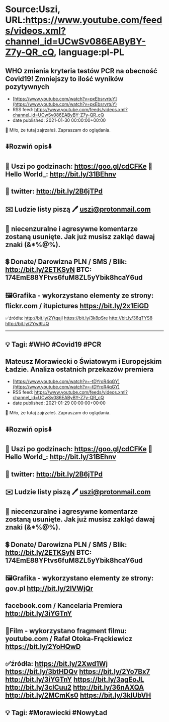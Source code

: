 # Source:Uszi, URL:https://www.youtube.com/feeds/videos.xml?channel_id=UCwSv086EAByBY-Z7y-QR_cQ, language:pl-PL

## WHO zmienia kryteria testów PCR na obecność Covid19! Zmniejszy to ilość wyników pozytywnych
 - [https://www.youtube.com/watch?v=pxEbsrvrtuY](https://www.youtube.com/watch?v=pxEbsrvrtuY)
 - RSS feed: https://www.youtube.com/feeds/videos.xml?channel_id=UCwSv086EAByBY-Z7y-QR_cQ
 - date published: 2021-01-30 00:00:00+00:00

🤪 Miło, że tutaj zajrzałeś.  Zapraszam do oglądania.

⬇️Rozwiń opis⬇️
------------------------------------------------------------
👀 Uszi po godzinach: https://goo.gl/cdCFKe
👀 Hello World_: http://bit.ly/31BEhnv
------------------------------------------------------------
👀 twitter: http://bit.ly/2B6jTPd
------------------------------------------------------------
✉️ Ludzie listy piszą 
🖊️ uszi@protonmail.com
------------------------------------------------------------
👺 niecenzuralne i agresywne komentarze zostaną usunięte.  Jak już musisz zakląć dawaj znaki (&*%@%).
------------------------------------------------------------
💲 Donate/ Darowizna
PLN / SMS / Blik: http://bit.ly/2ETKSyN
BTC: 174EmE88YFtvs6fuM8ZL5yYbik8hcaY6ud
---------------------------------------------------------------
🖼Grafika - wykorzystano elementy ze strony:
flickr.com / itupictures
https://bit.ly/2x1EiGD
---------------------------------------------------------------
✅źródła:
http://bit.ly/2Ytqajl
https://bit.ly/3k8pSre
http://bit.ly/36qTYS8
http://bit.ly/2Yw9lUQ

-------------------------------------------------------------
💡 Tagi: #WHO #Covid19 #PCR
--------------------------------------------------------------

## Mateusz Morawiecki o Światowym i Europejskim Ładzie. Analiza ostatnich przekazów premiera
 - [https://www.youtube.com/watch?v=-tDYroR4qGY](https://www.youtube.com/watch?v=-tDYroR4qGY)
 - RSS feed: https://www.youtube.com/feeds/videos.xml?channel_id=UCwSv086EAByBY-Z7y-QR_cQ
 - date published: 2021-01-29 00:00:00+00:00

🤪 Miło, że tutaj zajrzałeś.  Zapraszam do oglądania.

⬇️Rozwiń opis⬇️
------------------------------------------------------------
👀 Uszi po godzinach: https://goo.gl/cdCFKe
👀 Hello World_: http://bit.ly/31BEhnv
------------------------------------------------------------
👀 twitter: http://bit.ly/2B6jTPd
------------------------------------------------------------
✉️ Ludzie listy piszą 
🖊️ uszi@protonmail.com
------------------------------------------------------------
👺 niecenzuralne i agresywne komentarze zostaną usunięte.  Jak już musisz zakląć dawaj znaki (&*%@%).
------------------------------------------------------------
💲 Donate/ Darowizna
PLN / SMS / Blik: http://bit.ly/2ETKSyN
BTC: 174EmE88YFtvs6fuM8ZL5yYbik8hcaY6ud
---------------------------------------------------------------
🖼Grafika - wykorzystano elementy ze strony:
gov.pl
http://bit.ly/2lVWjQr
---
facebook.com / Kancelaria Premiera
http://bit.ly/3iYGTnY
---------------------------------------------------------------
🎥Film - wykorzystano fragment filmu: 
youtube.com / Rafał Otoka-Frąckiewicz
https://bit.ly/2YoHQwD
---------------------------------------------------------------
✅źródła:
https://bit.ly/2Xwd1Wj
https://bit.ly/3btHDQv
https://bit.ly/2Yo7Bx7
http://bit.ly/3iYGTnY
https://bit.ly/3agEoJL
http://bit.ly/3clCuu2
http://bit.ly/36nAXQA
http://bit.ly/2MCmKs0
https://bit.ly/3kIUbVH
-------------------------------------------------------------
💡 Tagi: #Morawiecki #NowyŁad
--------------------------------------------------------------


